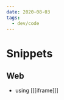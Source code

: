 ```yaml
---
date: 2020-08-03
tags:
  - dev/code
---
```


# Snippets

<script src="https://gist.github.com/dnnsmnstrr/a3ba628d86d039c5d301599359b04e56.js"></script>

## Web
- using [[[iframe]]]
